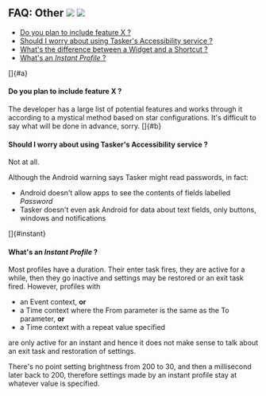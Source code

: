 FAQ: Other ![](androidlogo.png) ![](icon_tasker.png)
----------------------------------------------------

-   [Do you plan to include feature X ?](#a)
-   [Should I worry about using Tasker\'s Accessibility service ?](#b)
-   [What\'s the difference between a Widget and a Shortcut
    ?](userguide/en/app_widgets.html#diff)
-   [What\'s an *Instant Profile* ?](#instant)

[]{#a}

#### Do you plan to include feature X ?

The developer has a large list of potential features and works through
it according to a mystical method based on star configurations. It\'s
difficult to say what will be done in advance, sorry. []{#b}

#### Should I worry about using Tasker\'s Accessibility service ?

Not at all.

Although the Android warning says Tasker might read passwords, in fact:

-   Android doesn\'t allow apps to see the contents of fields labelled
    *Password*
-   Tasker doesn\'t even ask Android for data about text fields, only
    buttons, windows and notifications

[]{#instant}

#### What\'s an *Instant Profile* ?

Most profiles have a duration. Their enter task fires, they are active
for a while, then they go inactive and settings may be restored or an
exit task fired. However, profiles with

-   an Event context, **or**
-   a Time context where the From parameter is the same as the To
    parameter, **or**
-   a Time context with a repeat value specified

are only active for an instant and hence it does not make sense to talk
about an exit task and restoration of settings.

There\'s no point setting brightness from 200 to 30, and then a
millisecond later back to 200, therefore settings made by an instant
profile stay at whatever value is specified.
